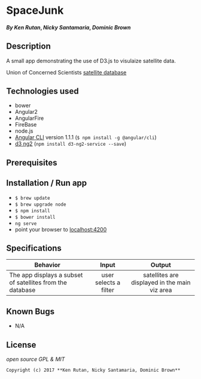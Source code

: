 # SpaceJunk

#### _**By Ken Rutan**_, _**Nicky Santamaria**_, _**Dominic Brown**_

## Description

A small app demonstrating the use of D3.js to visulaize satellite data.

Union of Concerned Scientists [satellite database](http://www.ucsusa.org/nuclear-weapons/space-weapons/satellite-database#.WUgEwBMrLgE)

## Technologies used

* bower
* Angular2
* AngularFire
* FireBase
* node.js
* [Angular CLI](https://github.com/angular/angular-cli) version 1.1.1  (`$ npm install -g @angular/cli`)
* [d3 ng2](https://github.com/tomwanzek/d3-ng2-service)   (`npm install d3-ng2-service --save`)

## Prerequisites

## Installation / Run app

* `$ brew update`
* `$ brew upgrade node`
* `$ npm install`
* `$ bower install`
* `ng serve`
* point your browser to [localhost:4200](http://localhost:4200)

## Specifications

| Behavior |  Input   |  Output  |
|----------|:--------:|:--------:|
|The app displays a subset of satellites from the database|user selects a filter|satellites are displayed in the main viz area|

## Known Bugs
* N/A

## License

*open source GPL & MIT*

```
Copyright (c) 2017 **Ken Rutan, Nicky Santamaria, Dominic Brown**
```
